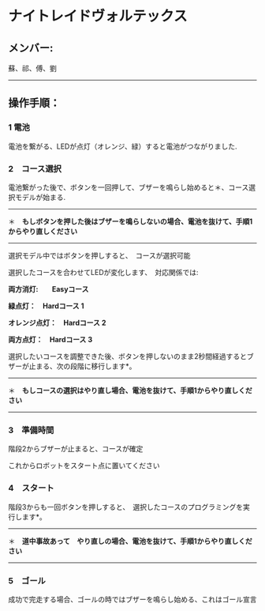 # **ナイトレイドヴォルテックス**

## **メンバー**: 
 蘇、祁、傅、劉
_________________
 ## **操作手順**：

 ### **1 電池**
 電池を繋がる、LEDが点灯（オレンジ、緑）すると電池がつながりました.
 
 ### **2　コース選択**
 電池繋がった後で、ボタンを一回押して、ブザーを鳴らし始めると＊、コース選択モデルが始まる.
 _________________
 
 ＊　**もしボタンを押した後はブザーを鳴らしないの場合、電池を抜けて、手順1からやり直しください**
 _________________

 
 選択モデル中ではボタンを押しすると、　コースが選択可能

 選択したコースを合わせてLEDが変化します、　対応関係では:

 **両方消灯:　　Easyコース**
 
 **緑点灯：　Hardコース 1**　

 **オレンジ点灯：　Hardコース 2**　

 **両方点灯：　Hardコース 3**　

 選択したいコースを調整できた後、ボタンを押しないのまま2秒間経過するとブザーが止まる、次の段階に移行します*。
  _________________
 
 ＊　**もしコースの選択はやり直し場合、電池を抜けて、手順1からやり直しください**
 _________________




 ### **3　準備時間**
階段2からブザーが止まると、コースが確定

これからロボットをスタート点に置いてください
 ### **4　スタート**
 階段3からも一回ボタンを押しすると、　選択したコースのプログラミングを実行します*。
   _________________
 
 ＊　**道中事故あって　やり直しの場合、電池を抜けて、手順1からやり直しください**
 _________________


  ### **5　ゴール**

成功で完走する場合、ゴールの時ではブザーを鳴らし始める、これはゴール宣言

